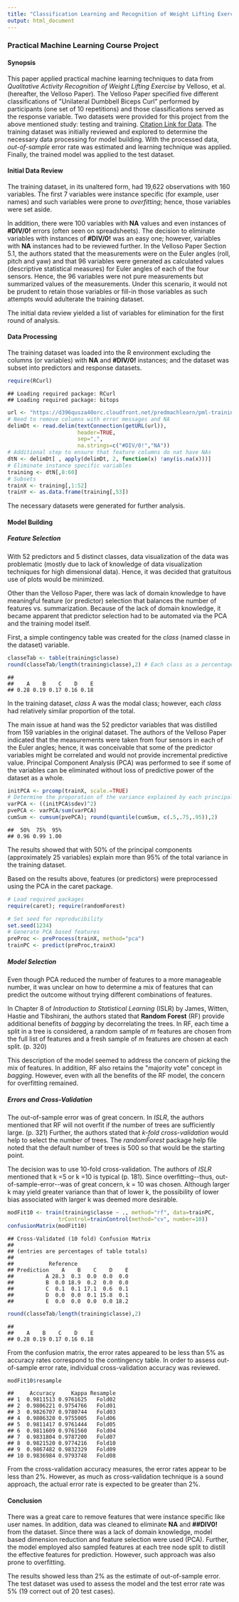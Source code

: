```yaml
---
title: "Classification Learning and Recognition of Weight Lifting Exercises"
output: html_document
---
```

### Practical Machine Learning Course Project 
#### Synopsis
This paper applied practical machine learning techniques to data from *Qualitative Activity Recognition of Weight Lifting Exercise* by Velloso, et al. (hereafter, the Velloso Paper). The Velloso Paper specified five different classifications of "Unilateral Dumbbell Biceps Curl" performed by participants (one set of 10 repetitions) and those classifications served as the response variable. Two datasets were provided for this project from the above mentioned study: testing and training. [Citation Link for Data](http://groupware.les.inf.puc-rio.br/har). The training dataset was initially reviewed and explored to determine the necessary data processing for model building. With the processed data,
*out-of-sample* error rate was estimated and learning technique was applied. Finally, the trained model was applied to the test dataset.

#### Initial Data Review
The training dataset, in its unaltered form, had 19,622 observations with 160 variables. The first 7 variables were instance specific (for example, user names) and such variables were prone to *overfitting*; hence, those variables were set aside.

In addition, there were 100 variables with **NA** values and even instances of **#DIV/0!** errors (often seen on spreadsheets). The decision to eliminate variables with instances of **#DIV/0!** was an easy one; however, variables with **NA** instances had to be reviewed further. In the Velloso Paper Section 5.1, the authors stated that the measurements were on the Euler angles (roll, pitch and yaw) and that 96 variables were generated as calculated values (descriptive statistical measures) for Euler angles of each of the four sensors. Hence, the 96 variables were not pure measurements but summarized values of the 
measurements. Under this scenario, it would not be prudent to retain those variables or fill-in those variables as such attempts would adulterate the training dataset.

The initial data review yielded a list of variables for elimination for the first round of analysis.

#### Data Processing
The training dataset was loaded into the R environment excluding the columns (or variables) with **NA** and **#DIV/0!** instances; and the dataset was subset into predictors and response datasets.

```r
require(RCurl)
```

```
## Loading required package: RCurl
## Loading required package: bitops
```

```r
url <- "https://d396qusza40orc.cloudfront.net/predmachlearn/pml-training.csv"
# Need to remove columns with error messages and NA
delimDt <- read.delim(textConnection(getURL(url)),
                      header=TRUE,
                      sep=",",
                      na.strings=c("#DIV/0!","NA"))
# Additional step to ensure that feature columns do nat have NAs
dtN <- delimDt[ , apply(delimDt, 2, function(x) !any(is.na(x)))]
# Eliminate instance specific variables
training <- dtN[,8:60]
# Subsets
trainX <- training[,1:52]
trainY <- as.data.frame(training[,53])
```
The necessary datasets were generated for further analysis.

#### Model Building

##### Feature Selection
With 52 predictors and 5 distinct classes, data visualization of the data was problematic (mostly due to lack of knowledge of data visualization techniques for high dimensional data). Hence, it was decided that gratuitous use of plots would be minimized. 

Other than the Velloso Paper, there was lack of domain knowledge to have meaningful feature (or predictor) selection that balances the number of features vs. summarization. Because of the lack of domain knowledge, it became apparent that predictor selection had to be automated via the PCA and the training model itself.

First, a simple contingency table was created for the *class* (named classe in the dataset) variable.

```r
classeTab <- table(training$classe)
round(classeTab/length(training$classe),2) # Each class as a percentage of total 
```

```
## 
##    A    B    C    D    E 
## 0.28 0.19 0.17 0.16 0.18
```
In the training dataset, *class* A was the modal class; however, each *class* had relatively similar proportion of the total. 

The main issue at hand was the 52 predictor variables that was distilled from 159 variables in the original dataset. The authors of the Velloso Paper indicated that the measurements were taken from four sensors in each of the Euler angles; hence, it was conceivable that some of the predictor variables might be correlated and would not provide incremental predictive value. Principal Component Analysis (PCA) was performed to see if some of the variables can be eliminated without loss of predictive power of the dataset as a whole.


```r
initPCA <- prcomp(trainX, scale.=TRUE)
# Determine the proporation of the variance explained by each principal component
varPCA <- ((initPCA$sdev)^2)
pvePCA <- varPCA/sum(varPCA)
cumSum <- cumsum(pvePCA); round(quantile(cumSum, c(.5,.75,.95)),2)
```

```
##  50%  75%  95% 
## 0.96 0.99 1.00
```
The results showed that with 50% of the principal components (approximately 25 variables) explain more than 95% of the total variance in the training dataset.

Based on the results above, features (or predictors) were preprocessed using the PCA in the caret package.

```r
# Load required packages
require(caret); require(randomForest)
```

```r
# Set seed for reproducibility
set.seed(1234)
# Generate PCA based features
preProc <- preProcess(trainX, method="pca")
trainPC <- predict(preProc,trainX)
```
##### Model Selection
Even though PCA reduced the number of features to a more manageable number, it was unclear on how to determine a mix of features that can predict the outcome without trying different combinations of
features. 

In Chapter 8 of *Introduction to Statistical Learning* (ISLR) by James, Witten, Hastie and Tibshirani, the authors stated that **Random Forest** (RF) provide additional benefits of *bagging* by decorrelating the trees. In RF, each time a split in a tree is considered, a random sample of *m* features are chosen from the full list of features and a fresh sample of *m* features are chosen at each split. (p. 320)

This description of the model seemed to address the concern of picking the mix of features. In addition, RF also retains the "majority vote" concept in *bagging*. However, even with all the benefits of the RF model, the concern for overfitting remained.

##### Errors and Cross-Validation
The out-of-sample error was of great concern. In *ISLR*, the authors mentioned that RF will not overfit if the number of trees are sufficiently large. (p. 321) Further, the authors stated that *k-fold cross-validation* would help to select the number of trees. The *randomForest* package help file noted that the default number of trees is 500 so that would be the starting point.

The decision was to use 10-fold cross-validation. The authors of *ISLR* mentioned that k =5 or k =10 is typical (p. 181). Since overfitting--thus, out-of-sample-error--was of great concern, k = 10 was chosen. Although larger k may yield greater variance than that of lower k, the possibility of lower bias 
associated with larger k was deemed more desirable.


```r
modFit10 <- train(training$classe ~ ., method="rf", data=trainPC,
                trControl=trainControl(method="cv", number=10))
confusionMatrix(modFit10)
```

```
## Cross-Validated (10 fold) Confusion Matrix 
## 
## (entries are percentages of table totals)
##  
##           Reference
## Prediction    A    B    C    D    E
##          A 28.3  0.3  0.0  0.0  0.0
##          B  0.0 18.9  0.2  0.0  0.0
##          C  0.1  0.1 17.1  0.6  0.1
##          D  0.0  0.0  0.1 15.8  0.1
##          E  0.0  0.0  0.0  0.0 18.2
```

```r
round(classeTab/length(training$classe),2)
```

```
## 
##    A    B    C    D    E 
## 0.28 0.19 0.17 0.16 0.18
```
From the confusion matrix, the error rates appeared to be less than 5% as accuracy rates correspond to the contingency table. In order to assess out-of-sample error rate, individual cross-validation accuracy was reviewed.

```r
modFit10$resample
```

```
##     Accuracy     Kappa Resample
## 1  0.9811513 0.9761625   Fold02
## 2  0.9806221 0.9754766   Fold01
## 3  0.9826707 0.9780744   Fold03
## 4  0.9806320 0.9755005   Fold06
## 5  0.9811417 0.9761444   Fold05
## 6  0.9811609 0.9761560   Fold04
## 7  0.9831804 0.9787200   Fold07
## 8  0.9821520 0.9774216   Fold10
## 9  0.9867482 0.9832329   Fold09
## 10 0.9836984 0.9793748   Fold08
```
From the cross-validation accuracy measures, the error rates appear to be less than 2%. However, as much as cross-validation technique is a sound approach, the actual error rate is expected to be greater than
2%. 

#### Conclusion
There was a great care to remove features that were instance specific like user names. In addition, data was cleaned to eliminate **NA** and **##DIV0!** from the dataset. Since there was a lack of domain knowledge, model based dimension reduction and feature selection were used (PCA). Further, the model employed also sampled features at each tree node split to distill the effective features for prediction. However, such approach was also prone to overfitting. 

The results showed less than 2% as the estimate of out-of-sample error. The test dataset was used to assess the model and the test error rate was 5% (19 correct out of 20 test cases).
